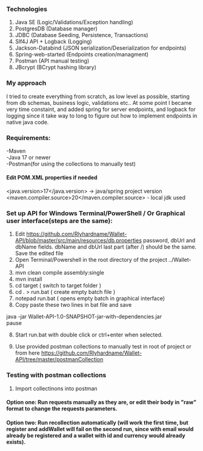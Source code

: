 ### Technologies  
1. Java SE (Logic/Validations/Exception handling)
2. PostgresDB (Database manager)
3. JDBC (Database Seeding, Persistence, Transactions)
4. Slf4J API + Logback (Logging)
5. Jackson-Databind (JSON serialization/Deserialization for endpoints)
6. Spring-web-started (Endpoints creation/managment)
7. Postman (API manual testing)
8. JBcrypt (BCrypt hashing library)

### My approach

I tried to create everything from scratch, as low level as possible, starting from db schemas, business logic, validations etc.. At some point I became very time constaint, and added spring for server endpoints, and logback for logging since it take way to long
to figure out how to implement endpoints in native java code. 

### Requirements: 

-Maven  
-Java 17 or newer  
-Postman(for using the collections to manually test) 

#### Edit POM.XML properties if needed
<java.version>17</java.version> -> java/spring project version  
<maven.compiler.source>20</maven.compiler.source> - local jdk used


### Set up API for Windows Terminal/PowerShell / Or Graphical user interface(steps are the same):



1. Edit https://github.com/Rlyhardname/Wallet-API/blob/master/src/main/resources/db.properties password, dbUrl and dbName fields.  dbName and dbUrl last part (after /) should be the same. Save the edited file
2. Open Terminal/Powershell in the root directory of the project ../Wallet-API
3. mvn clean compile assembly:single
4. mvn install
5. cd target ( switch to target folder ) 
6. cd . > run.bat ( create empty batch file ) 
7. notepad run.bat ( opens empty batch in graphical interface)
8. Copy paste these two lines in bat file and save

java -jar Wallet-API-1.0-SNAPSHOT-jar-with-dependencies.jar  
pause

8. Start run.bat with double click or ctrl+enter when selected.

9. Use provided postman collections to manually test in root of project or from here
https://github.com/Rlyhardname/Wallet-API/tree/master/postmanCollection

### Testing with postman collections
1. Import collectinons into postman  

#### Option one: Run requests manually as they are, or edit their body in "raw" format to change the requests parameters.  

#### Option two: Run recollection automatically (will work the first time, but register and addWallet will fail on the second run, since with email would already be registered and a wallet with id and currency would already exists).

